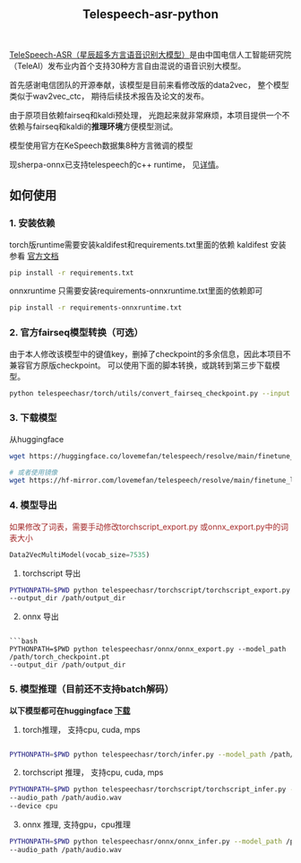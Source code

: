 <br/>
<h2 align="center">Telespeech-asr-python</h2>
<br/>


[TeleSpeech-ASR（星辰超多方言语音识别大模型）](https://github.com/Tele-AI/TeleSpeech-ASR)是由中国电信人工智能研究院（TeleAI）发布业内首个支持30种方言自由混说的语音识别大模型。

首先感谢电信团队的开源奉献，该模型是目前来看修改版的data2vec， 整个模型类似于wav2vec_ctc， 期待后续技术报告及论文的发布。

由于原项目依赖fairseq和kaldi预处理， 光跑起来就非常麻烦，本项目提供一个不依赖与fairseq和kaldi的**推理环境**方便模型测试。

模型使用官方在KeSpeech数据集8种方言微调的模型

现sherpa-onnx已支持telespeech的c++ runtime， 见[详情](https://github.com/k2-fsa/sherpa-onnx/pull/970)。

## 如何使用

### 1. 安装依赖

torch版runtime需要安装kaldifest和requirements.txt里面的依赖
kaldifest 安装参看 [官方文档](https://github.com/csukuangfj/kaldifeat)

```bash
pip install -r requirements.txt
```


onnxruntime 只需要安装requirements-onnxruntime.txt里面的依赖即可
```bash
pip install -r requirements-onnxruntime.txt
```

### 2. 官方fairseq模型转换（可选）
由于本人修改该模型中的键值key，删掉了checkpoint的多余信息，因此本项目不兼容官方原版checkpoint。
可以使用下面的脚本转换，或跳转到第三步下载模型。

```bash
python telespeechasr/torch/utils/convert_fairseq_checkpoint.py --input /path/finetune_large_kespeech.pt --output /path/torch_checkpoint.pt
```

### 3. 下载模型



从huggingface
```bash
wget https://huggingface.co/lovemefan/telespeech/resolve/main/finetune_large_kespeech.pt?download=true -O finetune_large_kespeech.pt

# 或者使用镜像
wget https://hf-mirror.com/lovemefan/telespeech/resolve/main/finetune_large_kespeech.pt?download=true -O finetune_large_kespeech.pt
```

### 4. 模型导出

<font color='brown'>如果修改了词表，需要手动修改torchscript_export.py
或onnx_export.py中的词表大小</font>
```python
Data2VecMultiModel(vocab_size=7535)
```

1. torchscript 导出


```bash
PYTHONPATH=$PWD python telespeechasr/torchscript/torchscript_export.py --model_path /path/torch_checkpoint.pt \
--output_dir /path/output_dir
```
2. onnx 导出

```

```bash
PYTHONPATH=$PWD python telespeechasr/onnx/onnx_export.py --model_path /path/torch_checkpoint.pt
--output_dir /path/output_dir
```

### 5. 模型推理（目前还不支持batch解码）

**以下模型都可在huggingface [下载](https://huggingface.co/lovemefan/telespeech/tree/main)**

1. torch推理， 支持cpu, cuda, mps
```bash

PYTHONPATH=$PWD python telespeechasr/torch/infer.py --model_path /path/finetune_large_kespeech.pt --audio_path /path/audio.wav
```
2. torchscript 推理， 支持cpu, cuda, mps

```bash
PYTHONPATH=$PWD python telespeechasr/torchscript/torchscript_infer.py --model_path /path/model_export_torchscript.pt
--audio_path /path/audio.wav
--device cpu
```

3. onnx 推理, 支持gpu，cpu推理
```bash
PYTHONPATH=$PWD python telespeechasr/onnx/onnx_infer.py --model_path /path/model_export.onnx
--audio_path /path/audio.wav
```
